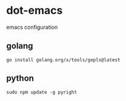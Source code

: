 # dot-emacs
emacs configuration

## golang

```shell
go install golang.org/x/tools/gopls@latest
```


## python

```shell
sudo npm update -g pyright
```
